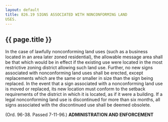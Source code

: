 ```yaml
---
layout: default 
title: 826.19 SIGNS ASSOCIATED WITH NONCONFORMING LAND
USES.
---
```


{{ page.title }}
----------------

In the case of lawfully nonconforming land uses (such as a business
located in an area later zoned residential), the allowable message area
shall be that which would be in effect if the existing use were located
in the most restrictive zoning district allowing such land use. Further,
no new signs associated with nonconforming land uses shall be erected,
except replacements which are the same or smaller in size than the sign
being replaced. In the event that a sign associated with a nonconforming
land use is moved or replaced, its new location must conform to the
setback requirements of the district in which it is located, as if it
were a building. If a legal nonconforming land use is discontinued for
more than six months, all signs associated with the discontinued use
shall be deemed obsolete.

(Ord. 96-38. Passed 7-11-96.) **ADMINISTRATION AND ENFORCEMENT**
